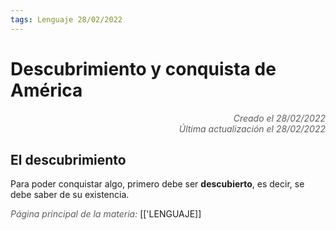 ```yaml
---
tags: Lenguaje 28/02/2022
---
```


# Descubrimiento y conquista de América
<div style="text-align: right; opacity: 0.7; font-style: italic;">Creado el 28/02/2022</div>
<div style="text-align: right; opacity: 0.7; font-style: italic;">Última actualización el 28/02/2022</div>

## El descubrimiento

Para poder conquistar algo, primero debe ser **descubierto**, es decir, se debe saber de su existencia.

<span style="opacity: 0.7; font-style: italic;">Página principal de la materia:</span> [['LENGUAJE]]